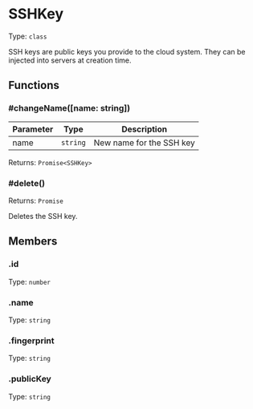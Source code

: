 # SSHKey

Type: `class`

SSH keys are public keys you provide to the cloud system. They can be injected into servers at creation time.

## Functions

### \#changeName([name: string])

| Parameter | Type     | Description              |
| --------- | -------- | ------------------------ |
| name      | `string` | New name for the SSH key |

Returns: `Promise<SSHKey>`

### \#delete()

Returns: `Promise`

Deletes the SSH key.

## Members

### .id

Type: `number`

### .name

Type: `string`

### .fingerprint

Type: `string`

### .publicKey

Type: `string`